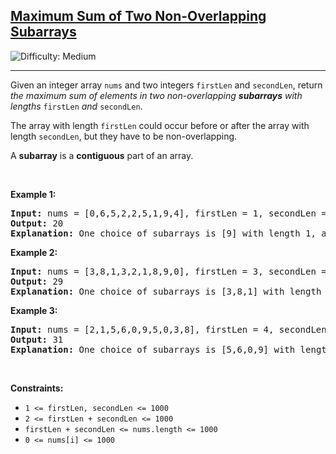 <h2><a href="https://leetcode.com/problems/maximum-sum-of-two-non-overlapping-subarrays">Maximum Sum of Two Non-Overlapping Subarrays</a></h2> <img src='https://img.shields.io/badge/Difficulty-Medium-orange' alt='Difficulty: Medium' /><hr><p>Given an integer array <code>nums</code> and two integers <code>firstLen</code> and <code>secondLen</code>, return <em>the maximum sum of elements in two non-overlapping <strong>subarrays</strong> with lengths </em><code>firstLen</code><em> and </em><code>secondLen</code>.</p>

<p>The array with length <code>firstLen</code> could occur before or after the array with length <code>secondLen</code>, but they have to be non-overlapping.</p>

<p>A <strong>subarray</strong> is a <strong>contiguous</strong> part of an array.</p>

<p>&nbsp;</p>
<p><strong class="example">Example 1:</strong></p>

<pre>
<strong>Input:</strong> nums = [0,6,5,2,2,5,1,9,4], firstLen = 1, secondLen = 2
<strong>Output:</strong> 20
<strong>Explanation:</strong> One choice of subarrays is [9] with length 1, and [6,5] with length 2.
</pre>

<p><strong class="example">Example 2:</strong></p>

<pre>
<strong>Input:</strong> nums = [3,8,1,3,2,1,8,9,0], firstLen = 3, secondLen = 2
<strong>Output:</strong> 29
<strong>Explanation:</strong> One choice of subarrays is [3,8,1] with length 3, and [8,9] with length 2.
</pre>

<p><strong class="example">Example 3:</strong></p>

<pre>
<strong>Input:</strong> nums = [2,1,5,6,0,9,5,0,3,8], firstLen = 4, secondLen = 3
<strong>Output:</strong> 31
<strong>Explanation:</strong> One choice of subarrays is [5,6,0,9] with length 4, and [0,3,8] with length 3.
</pre>

<p>&nbsp;</p>
<p><strong>Constraints:</strong></p>

<ul>
	<li><code>1 &lt;= firstLen, secondLen &lt;= 1000</code></li>
	<li><code>2 &lt;= firstLen + secondLen &lt;= 1000</code></li>
	<li><code>firstLen + secondLen &lt;= nums.length &lt;= 1000</code></li>
	<li><code>0 &lt;= nums[i] &lt;= 1000</code></li>
</ul>
